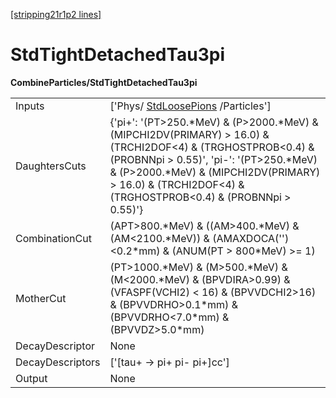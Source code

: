 [[stripping21r1p2 lines]](./stripping21r1p2-index)

# StdTightDetachedTau3pi

**CombineParticles/StdTightDetachedTau3pi**

|                  |                                                                                                                                                                                                                                                                              |
|------------------|------------------------------------------------------------------------------------------------------------------------------------------------------------------------------------------------------------------------------------------------------------------------------|
| Inputs           | ['Phys/ [StdLoosePions](./stripping21r1p2-stdloosepions) /Particles']                                                                                                                                                                                                      |
| DaughtersCuts    | {'pi+': '(PT\>250.\*MeV) & (P\>2000.\*MeV) & (MIPCHI2DV(PRIMARY) \> 16.0) & (TRCHI2DOF\<4) & (TRGHOSTPROB\<0.4) & (PROBNNpi \> 0.55)', 'pi-': '(PT\>250.\*MeV) & (P\>2000.\*MeV) & (MIPCHI2DV(PRIMARY) \> 16.0) & (TRCHI2DOF\<4) & (TRGHOSTPROB\<0.4) & (PROBNNpi \> 0.55)'} |
| CombinationCut   | (APT\>800.\*MeV) & ((AM\>400.\*MeV) & (AM\<2100.\*MeV)) & (AMAXDOCA('')\<0.2\*mm) & (ANUM(PT \> 800\*MeV) \>= 1)                                                                                                                                                             |
| MotherCut        | (PT\>1000.\*MeV) & (M\>500.\*MeV) & (M\<2000.\*MeV) & (BPVDIRA\>0.99) & (VFASPF(VCHI2) \< 16) & (BPVVDCHI2\>16) & (BPVVDRHO\>0.1\*mm) & (BPVVDRHO\<7.0\*mm) & (BPVVDZ\>5.0\*mm)                                                                                              |
| DecayDescriptor  | None                                                                                                                                                                                                                                                                         |
| DecayDescriptors | ['[tau+ -\> pi+ pi- pi+]cc']                                                                                                                                                                                                                                             |
| Output           | None                                                                                                                                                                                                                                                                         |
